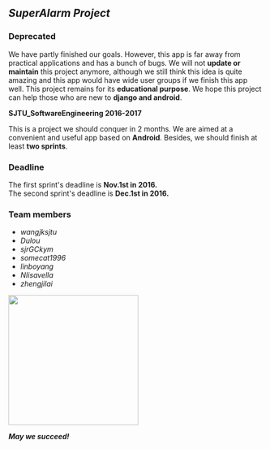 ## *SuperAlarm Project*

### Deprecated
We have partly finished our goals. However, this app is far away from practical applications and has a bunch of bugs.
We will not **update or maintain** this project anymore, although we still think this idea is quite amazing and this app would have wide user groups if we finish this app well.
This project remains for its **educational purpose**. We hope this project can help those who are new to **django and android**.

**SJTU_SoftwareEngineering 2016-2017**

This is a project we should conquer in 2 months. 
We are aimed at a convenient and useful app based on **Android**.
Besides, we should finish at least **two sprints**.

### Deadline
The first sprint's deadline is **Nov.1st in 2016.**    
The second sprint's deadline is **Dec.1st in 2016.**

### Team members
*  *wangjksjtu*
*  *Dulou* 
*  *sjrGCkym*  
*  *somecat1996*    
*  *linboyang*   
*  *NIisavella*   
*  *zhengjilai*

<a href="https://github.com/wangjksjtu/SuperAlarm/">
<img src="https://raw.githubusercontent.com/wangjksjtu/SuperAlarm/master/alarm.jpg" width=256 height=256 />
</a>

***May we succeed!***
